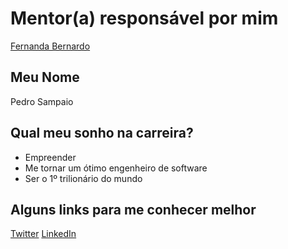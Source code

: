 # Mentor(a) responsável por mim

[Fernanda Bernardo](/mentores/perfis/fernandabernardo.md)

## Meu Nome

Pedro Sampaio

## Qual meu sonho na carreira?

- Empreender
- Me tornar um ótimo engenheiro de software
- Ser o 1º trilionário do mundo

## Alguns links para me conhecer melhor

[Twitter](https://twitter.com/pedroigorjs)
[LinkedIn](https://linkedin.com/in/pedroigorjs)
